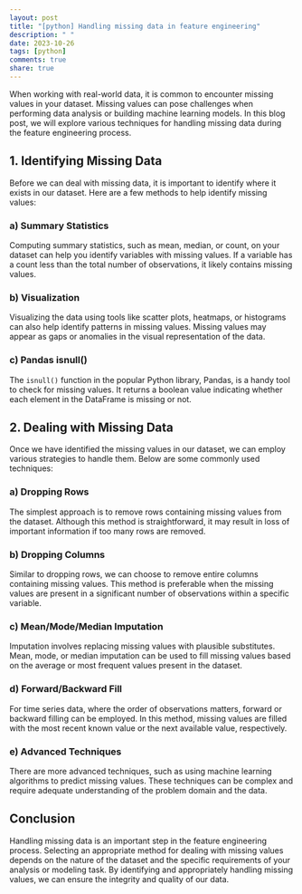 ```yaml
---
layout: post
title: "[python] Handling missing data in feature engineering"
description: " "
date: 2023-10-26
tags: [python]
comments: true
share: true
---
```


When working with real-world data, it is common to encounter missing values in your dataset. Missing values can pose challenges when performing data analysis or building machine learning models. In this blog post, we will explore various techniques for handling missing data during the feature engineering process.

## 1. Identifying Missing Data

Before we can deal with missing data, it is important to identify where it exists in our dataset. Here are a few methods to help identify missing values:

### a) Summary Statistics

Computing summary statistics, such as mean, median, or count, on your dataset can help you identify variables with missing values. If a variable has a count less than the total number of observations, it likely contains missing values.

### b) Visualization

Visualizing the data using tools like scatter plots, heatmaps, or histograms can also help identify patterns in missing values. Missing values may appear as gaps or anomalies in the visual representation of the data.

### c) Pandas isnull()

The `isnull()` function in the popular Python library, Pandas, is a handy tool to check for missing values. It returns a boolean value indicating whether each element in the DataFrame is missing or not.

## 2. Dealing with Missing Data

Once we have identified the missing values in our dataset, we can employ various strategies to handle them. Below are some commonly used techniques:

### a) Dropping Rows

The simplest approach is to remove rows containing missing values from the dataset. Although this method is straightforward, it may result in loss of important information if too many rows are removed.

### b) Dropping Columns

Similar to dropping rows, we can choose to remove entire columns containing missing values. This method is preferable when the missing values are present in a significant number of observations within a specific variable.

### c) Mean/Mode/Median Imputation

Imputation involves replacing missing values with plausible substitutes. Mean, mode, or median imputation can be used to fill missing values based on the average or most frequent values present in the dataset.

### d) Forward/Backward Fill

For time series data, where the order of observations matters, forward or backward filling can be employed. In this method, missing values are filled with the most recent known value or the next available value, respectively.

### e) Advanced Techniques

There are more advanced techniques, such as using machine learning algorithms to predict missing values. These techniques can be complex and require adequate understanding of the problem domain and the data.

## Conclusion

Handling missing data is an important step in the feature engineering process. Selecting an appropriate method for dealing with missing values depends on the nature of the dataset and the specific requirements of your analysis or modeling task. By identifying and appropriately handling missing values, we can ensure the integrity and quality of our data.